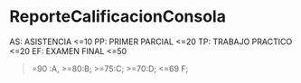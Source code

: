 # ReporteCalificacionConsola
AS: ASISTENCIA <=10
PP: PRIMER PARCIAL <=20
TP: TRABAJO PRACTICO <=20
EF: EXAMEN FINAL <=50
>=90 :A,   >=80:B;  >=75:C; >=70:D; <=69 F;
